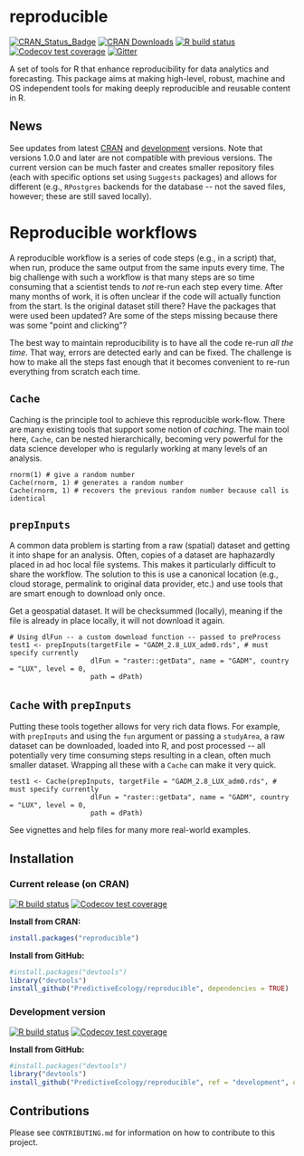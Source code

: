 # reproducible

<!-- badges: start -->
[![CRAN_Status_Badge](https://www.r-pkg.org/badges/version/reproducible)](https://cran.r-project.org/package=reproducible)
[![CRAN Downloads](https://cranlogs.r-pkg.org/badges/grand-total/reproducible)](https://cran.r-project.org/package=reproducible)
[![R build status](https://github.com/PredictiveEcology/reproducible/workflows/R-CMD-check/badge.svg)](https://github.com/PredictiveEcology/reproducible/actions)
[![Codecov test coverage](https://codecov.io/gh/PredictiveEcology/reproducible/branch/master/graph/badge.svg)](https://codecov.io/gh/PredictiveEcology/reproducible?branch=master)
[![Gitter](https://badges.gitter.im/PredictiveEcology/reproducible.svg)](https://gitter.im/PredictiveEcology/reproducible?utm_source=badge&utm_medium=badge&utm_campaign=pr-badge)
<!-- badges: end -->

A set of tools for R that enhance reproducibility for data analytics and forecasting.
This package aims at making high-level, robust, machine and OS independent tools for making deeply reproducible and reusable content in R.

## News

See updates from latest [CRAN](https://cran.r-project.org/package=reproducible) and [development](https://github.com/PredictiveEcology/reproducible/blob/development/NEWS.md) versions.
Note that versions 1.0.0 and later are not compatible with previous versions.
The current version can be much faster and creates smaller repository files (each with specific options set using `Suggests` packages) and allows for different (e.g., `RPostgres` backends for the database -- not the saved files, however; these are still saved locally).

# Reproducible workflows

A reproducible workflow is a series of code steps (e.g., in a script) that, when run, produce the same output from the same inputs every time. The big challenge with such a workflow is that many steps are so time consuming that a scientist tends to _not_ re-run each step every time. After many months of work, it is often unclear if the code will actually function from the start. Is the original dataset still there? Have the packages that were used been updated? Are some of the steps missing because there was some "point and clicking"? 

The best way to maintain reproducibility is to have all the code re-run _all the time_. That way, errors are detected early and can be fixed. The challenge is how to make all the steps fast enough that it becomes convenient to re-run everything from scratch each time.

## `Cache`

Caching is the principle tool to achieve this reproducible work-flow. There are many existing tools that support some notion of _caching_. The main tool here, `Cache`, can be nested hierarchically, becoming very powerful for the data science developer who is regularly working at many levels of an analysis.

```
rnorm(1) # give a random number
Cache(rnorm, 1) # generates a random number
Cache(rnorm, 1) # recovers the previous random number because call is identical
```

## `prepInputs`

A common data problem is starting from a raw (spatial) dataset and getting it into shape for an analysis. Often, copies of a dataset are haphazardly placed in ad hoc local file systems. This makes it particularly difficult to share the workflow. The solution to this is use a canonical location (e.g., cloud storage, permalink to original data provider, etc.) and use tools that are smart enough to download only once.

Get a geospatial dataset. It will be checksummed (locally), meaning if the file is already in place locally, it will not download it again. 

```
# Using dlFun -- a custom download function -- passed to preProcess
test1 <- prepInputs(targetFile = "GADM_2.8_LUX_adm0.rds", # must specify currently
                    dlFun = "raster::getData", name = "GADM", country = "LUX", level = 0,
                    path = dPath)
```

## `Cache` with `prepInputs`

Putting these tools together allows for very rich data flows. For example, with `prepInputs` and using the `fun` argument or passing a `studyArea`, a raw dataset can be downloaded, loaded into R, and post processed -- all potentially very time consuming steps resulting in a clean, often much smaller dataset. Wrapping all these with a `Cache` can make it very quick.

```
test1 <- Cache(prepInputs, targetFile = "GADM_2.8_LUX_adm0.rds", # must specify currently
                    dlFun = "raster::getData", name = "GADM", country = "LUX", level = 0,
                    path = dPath)
```                    


See vignettes and help files for many more real-world examples.


## Installation

### Current release (on CRAN)

[![R build status](https://github.com/PredictiveEcology/reproducible/workflows/R-CMD-check/badge.svg?branch=master)](https://github.com/PredictiveEcology/reproducible/actions)
[![Codecov test coverage](https://codecov.io/gh/PredictiveEcology/reproducible/branch/master/graph/badge.svg)](https://codecov.io/gh/PredictiveEcology/reproducible?branch=master)

**Install from CRAN:**

```r
install.packages("reproducible")
```

**Install from GitHub:**
    
```r
#install.packages("devtools")
library("devtools")
install_github("PredictiveEcology/reproducible", dependencies = TRUE) 
```

### Development version

[![R build status](https://github.com/PredictiveEcology/reproducible/workflows/R-CMD-check/badge.svg?branch=development)](https://github.com/PredictiveEcology/reproducible/actions)
[![Codecov test coverage](https://codecov.io/gh/PredictiveEcology/reproducible/branch/development/graph/badge.svg)](https://codecov.io/gh/PredictiveEcology/reproducible?branch=development)

**Install from GitHub:**

```r
#install.packages("devtools")
library("devtools")
install_github("PredictiveEcology/reproducible", ref = "development", dependencies = TRUE) 
```

## Contributions

Please see `CONTRIBUTING.md` for information on how to contribute to this project.

